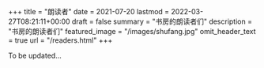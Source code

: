 +++
title = "朗读者"
date = 2021-07-20
lastmod = 2022-03-27T08:21:11+00:00
draft = false
summary = "书房的朗读者们"
description = "书房的朗读者们"
featured_image = "/images/shufang.jpg"
omit_header_text = true
url = "/readers.html"
+++

To be updated...